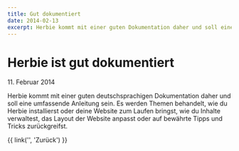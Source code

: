 ```yaml
---
title: Gut dokumentiert
date: 2014-02-13
excerpt: Herbie kommt mit einer guten Dokumentation daher und soll eine umfassende Anleitung sein. Es werden Themen behandelt, wie du Herbie installierst oder deine Website zum Laufen bringst, wie du Inhalte verwaltest, das Layout der Website anpasst oder vieles anderes.
---
```


# Herbie ist gut dokumentiert

11\. Februar 2014

Herbie kommt mit einer guten deutschsprachigen Dokumentation daher und soll eine umfassende Anleitung sein. Es werden Themen behandelt, wie du Herbie installierst oder deine Website zum Laufen bringst, wie du Inhalte verwaltest, das Layout der Website anpasst oder auf bewährte Tipps und Tricks zurückgreifst.

{{ link('', 'Zurück') }}
